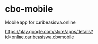 # cbo-mobile
Mobile app for caribeasiswa.online

https://play.google.com/store/apps/details?id=online.caribeasiswa.cbomobile
